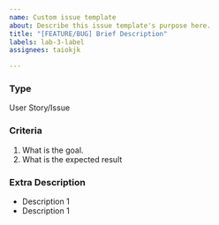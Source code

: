 ```yaml
---
name: Custom issue template
about: Describe this issue template's purpose here.
title: "[FEATURE/BUG] Brief Description"
labels: lab-3-label
assignees: taiokjk

---
```


### Type
User Story/Issue

### Criteria

1. What is the goal.
1. What is the expected result

### Extra Description

* Description 1
* Description 1
